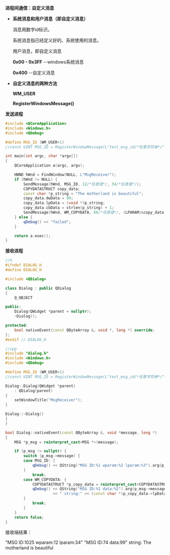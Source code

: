 **进程间通信：自定义消息**

- **系统消息和用户消息（即自定义消息）**

  消息用数字id标识。

  系统消息指已经定义好的、系统使用的消息。

  用户消息，即自定义消息

  **0x00 - 0x3FF**  --windows系统消息

  **0x400**  --自定义消息

- **自定义消息的两种方法**

  **WM_USER**

  **RegisterWindowsMessage()**



**发送进程**

```c++
#include <QCoreApplication>
#include <Windows.h>
#include <QDebug>

#define MSG_ID (WM_USER+1)
//const UINT MSG_ID = RegisterWindowMessage(L"test_msg_id/*任意字符串*/")

int main(int argc, char *argv[])
{
    QCoreApplication a(argc, argv);

    HWND hWnd = FindWindow(NULL, L"MsgReceiver");
    if (hWnd != NULL) {
        SendMessage(hWnd, MSG_ID, 12/*任意值*/, 34/*任意值*/);
        COPYDATASTRUCT copy_data;
        const char *p_string = "The motherland is beautiful";
        copy_data.dwData = 99;
        copy_data.lpData = (void *)p_string;
        copy_data.cbData = strlen(p_string) + 1;
        SendMessage(hWnd, WM_COPYDATA, 66/*任意值*/, (LPARAM)&copy_data);
    } else {
        qDebug() << "failed";
    }

    return a.exec();
}

```

**接收进程**

```c++
//h
#ifndef DIALOG_H
#define DIALOG_H

#include <QDialog>

class Dialog : public QDialog
{
    Q_OBJECT

public:
    Dialog(QWidget *parent = nullptr);
    ~Dialog();

protected:
    bool nativeEvent(const QByteArray &, void *, long *) override;
};
#endif // DIALOG_H
```

```c++
//cpp
#include "dialog.h"
#include <Windows.h>
#include <QDebug>

#define MSG_ID (WM_USER+1)
//const UINT MSG_ID = RegisterWindowMessage(L"test_msg_id/*任意字符串*/") 与发送进程保持一致

Dialog::Dialog(QWidget *parent)
    : QDialog(parent)
{
    setWindowTitle("MsgReceiver");
}

Dialog::~Dialog()
{
}

bool Dialog::nativeEvent(const QByteArray &, void *message, long *)
{
    MSG *p_msg = reinterpret_cast<MSG *>(message);

    if (p_msg != nullptr) {
        switch (p_msg->message) {
        case MSG_ID: {
            qDebug() << QString("MSG ID:%1 wparam:%2 lparam:%3").arg(p_msg->message).arg(p_msg->wParam).arg(p_msg->lParam);
        }
            break;
        case WM_COPYDATA: {
            COPYDATASTRUCT *p_copy_data = reinterpret_cast<COPYDATASTRUCT *>(p_msg->lParam);
            qDebug() << QString("MSG ID:%1 data:%2").arg(p_msg->message).arg(p_copy_data->dwData)
                     << " string:" << (const char *)p_copy_data->lpData;
        }
            break;
        }
    }
    return false;
}
```

接收端结果：

"MSG ID:1025 wparam:12 lparam:34"
"MSG ID:74 data:99"  string: The motherland is beautiful